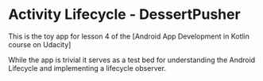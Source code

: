 # Activity Lifecycle - DessertPusher 

This is the toy app for lesson 4 of the [Android App Development in Kotlin course on Udacity]

While the app is trivial it serves as a test bed for understanding the Android Lifecycle 
and implementing a lifecycle observer.
